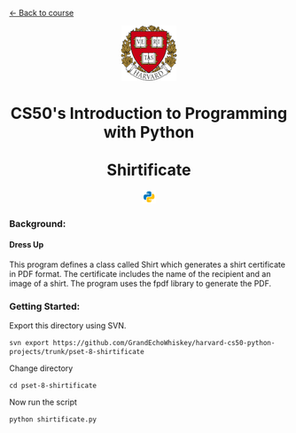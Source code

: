 [<- Back to course](../README.md)

<p align="center"><a href="https://cs50.harvard.edu/python/2022/">
  <img src="https://github.com/GrandEchoWhiskey/grandechowhiskey/blob/main/icons/course/harvard100.png" /><br>
</a></p>
<h1 align="center">CS50's Introduction to Programming with Python<br><br>Shirtificate</h1>

<p align="center"><a href="#">
  <img src="https://github.com/GrandEchoWhiskey/grandechowhiskey/blob/main/icons/programming/python.png" />
</a></p>

### Background:
#### Dress Up
This program defines a class called Shirt which generates a shirt certificate in PDF format. The certificate includes the name of the recipient and an image of a shirt. The program uses the fpdf library to generate the PDF.

### Getting Started:
Export this directory using SVN.
```
svn export https://github.com/GrandEchoWhiskey/harvard-cs50-python-projects/trunk/pset-8-shirtificate
```
Change directory
```
cd pset-8-shirtificate
```
Now run the script
```
python shirtificate.py
```
